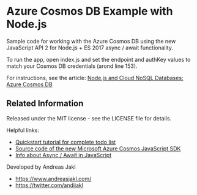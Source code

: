# Azure Cosmos DB Example with Node.js
Sample code for working with the Azure Cosmos DB using the new JavaScript API 2 for Node.js + ES 2017 async / await functionality.

To run the app, open index.js and set the endpoint and authKey values to match your Cosmos DB credentials (arond line 153).

For instructions, see the article: [Node.js and Cloud NoSQL Databases: Azure Cosmos DB](https://www.andreasjakl.com/node-js-and-cloud-nosql-databases-azure-cosmos-db/)

## Related Information

Released under the MIT license - see the LICENSE file for details.

Helpful links:
* [Quickstart tutorial for complete todo list](https://docs.microsoft.com/en-us/azure/cosmos-db/sql-api-nodejs-application-preview)
* [Source code of the new Microsoft Azure Cosmos JavaScript SDK](https://github.com/Azure/azure-cosmos-js)
* [Info about Async / Await in JavaScript](https://www.andreasjakl.com/asynchronous-javascript-with-promises-async-await-in-javascript/)

Developed by Andreas Jakl
* https://www.andreasjakl.com/
* https://twitter.com/andijakl
